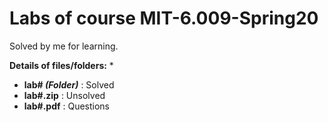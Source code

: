 # Labs of course MIT-6.009-Spring20 

Solved by me for learning.

**Details of files/folders:**
*
* **lab# _(Folder)_** : Solved
* **lab#.zip** : Unsolved
* **lab#.pdf** : Questions